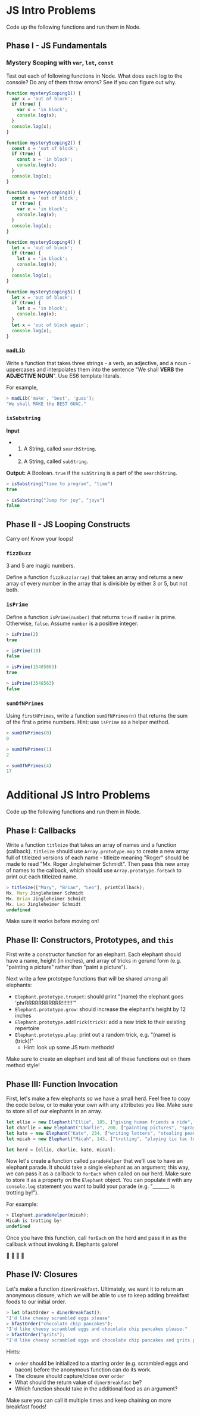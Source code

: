 # JS Intro Problems

Code up the following functions and run them in Node.

## Phase I - JS Fundamentals

### Mystery Scoping with `var`, `let`, `const`

Test out each of following functions in Node. What does each log to the console? Do any of them throw errors? See if you can figure out why.

```javascript
function mysteryScoping1() {
  var x = 'out of block';
  if (true) {
    var x = 'in block';  
    console.log(x);
  }
  console.log(x);
}

function mysteryScoping2() {
  const x = 'out of block';
  if (true) {
    const x = 'in block';  
    console.log(x);
  }
  console.log(x);
}

function mysteryScoping3() {
  const x = 'out of block';
  if (true) {
    var x = 'in block';  
    console.log(x);
  }
  console.log(x);
}

function mysteryScoping4() {
  let x = 'out of block';
  if (true) {
    let x = 'in block';  
    console.log(x);
  }
  console.log(x);
}

function mysteryScoping5() {
  let x = 'out of block';
  if (true) {
    let x = 'in block';  
    console.log(x);
  }
  let x = 'out of block again';
  console.log(x);
}
```

### `madLib`

Write a function that takes three strings - a verb, an adjective, and a noun - uppercases and interpolates them into the sentence "We shall **VERB** the **ADJECTIVE** **NOUN**". Use ES6 template literals.

For example,
```js
> madLib('make', 'best', 'guac');
"We shall MAKE the BEST GUAC."
```

### `isSubstring`
**Input**
* 1) A String, called `searchString`.
* 2) A String, called `subString`.

**Output:** A Boolean. `true` if the `subString` is a part of the `searchString`.

```js
> isSubstring("time to program", "time")
true

> isSubstring("Jump for joy", "joys")
false
```

## Phase II - JS Looping Constructs

Carry on! Know your loops!

### `fizzBuzz`
3 and 5 are magic numbers.

Define a function `fizzBuzz(array)` that takes an array and returns a new array of
every number in the array that is divisible by either 3 or 5, but not both.

### `isPrime`

Define a function `isPrime(number)` that returns `true` if `number` is prime.
Otherwise, `false`. Assume `number` is a positive integer.

```javascript
> isPrime(2)
true

> isPrime(10)
false

> isPrime(15485863)
true

> isPrime(3548563)
false
```

### `sumOfNPrimes`

Using `firstNPrimes`, write a function `sumOfNPrimes(n)` that returns the sum of
the first `n` prime numbers. Hint: use `isPrime` as a helper method.

```javascript
> sumOfNPrimes(0)
0

> sumOfNPrimes(1)
2

> sumOfNPrimes(4)
17
```


# Additional JS Intro Problems

Code up the following functions and run them in Node.

## Phase I: Callbacks

Write a function `titleize` that takes an array of names and a function
(callback). `titleize` should use `Array.prototype.map` to create a new array
full of titleized versions of each name - titleize meaning "Roger" should be
made to read "Mx. Roger Jingleheimer Schmidt". Then pass this new array of names
to the callback, which should use `Array.prototype.forEach` to print out each
titleized name.

```js
> titleize(["Mary", "Brian", "Leo"], printCallback);
Mx. Mary Jingleheimer Schmidt
Mx. Brian Jingleheimer Schmidt
Mx. Leo Jingleheimer Schmidt
undefined
```

Make sure it works before moving on!

## Phase II: Constructors, Prototypes, and `this`

First write a constructor function for an elephant. Each elephant should have a
name, height (in inches), and array of tricks in gerund form (e.g. "painting a
picture" rather than "paint a picture").

Next write a few prototype functions that will be shared among all elephants:
- `Elephant.prototype.trumpet`: should print "(name) the elephant goes 'phrRRRRRRRRRRR!!!!!!!'"
- `Elephant.prototype.grow`: should increase the elephant's height by 12 inches
- `Elephant.prototype.addTrick(trick)`: add a new trick to their existing repertoire
- `Elephant.prototype.play`: print out a random trick, e.g. "(name) is (trick)!"
  - Hint: look up some JS `Math` methods!

Make sure to create an elephant and test all of these functions out on them method style!

## Phase III: Function Invocation

First, let's make a few elephants so we have a small herd. Feel free to copy the code below, or to make your own with any attributes you like. Make sure to store all of our elephants in an array.

```js
let ellie = new Elephant("Ellie", 185, ["giving human friends a ride", "playing hide and seek"]);
let charlie = new Elephant("Charlie", 200, ["painting pictures", "spraying water for a slip and slide"]);
let kate = new Elephant("Kate", 234, ["writing letters", "stealing peanuts"]);
let micah = new Elephant("Micah", 143, ["trotting", "playing tic tac toe", "doing elephant ballet"]);

let herd = [ellie, charlie, kate, micah];
```

Now let's create a function called `paradeHelper` that we'll use to have an elephant parade. It should take a single elephant as an argument; this way, we can pass it as a callback to `forEach` when called on our herd. Make sure to store it as a property on the `Elephant` object. You can populate it with any `console.log` statement you want to build your parade (e.g. "_______ is trotting by!").

For example:

```js
> Elephant.paradeHelper(micah);
Micah is trotting by!
undefined
```

Once you have this function, call `forEach` on the herd and pass it in as the callback without invoking it. Elephants galore!

:elephant: :elephant: :elephant: :elephant:

## Phase IV: Closures

Let's make a function `dinerBreakfast`. Ultimately, we want it to return an anonymous closure, which we will be able to use to keep adding breakfast foods to our initial order.

```js
> let bfastOrder = dinerBreakfast();
"I'd like cheesy scrambled eggs please"
> bfastOrder("chocolate chip pancakes");
"I'd like cheesy scrambled eggs and chocolate chip pancakes please."
> bfastOrder("grits");
"I'd like cheesy scrambled eggs and chocolate chip pancakes and grits please."
```

Hints:
- `order` should be initialized to a starting order (e.g. scrambled eggs and bacon) before the anonymous function can do its work.
- The closure should capture/close over `order`
- What should the return value of `dinerBreakfast` be?
- Which function should take in the additional food as an argument?

Make sure you can call it multiple times and keep chaining on more breakfast foods!
